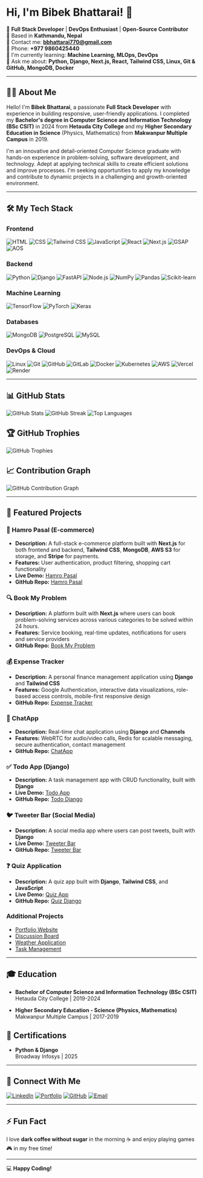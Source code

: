 # Hi, I'm Bibek Bhattarai! 👋

🚀 **Full Stack Developer** | **DevOps Enthusiast** | **Open-Source Contributor**  
📍 Based in **Kathmandu, Nepal**  
📧 Contact me: **bbhattarai770@gmail.com**  
📱 Phone: **+977 9860425440**  
🔭 I'm currently learning: **Machine Learning, MLOps, DevOps**  
💬 Ask me about: **Python, Django, Next.js, React, Tailwind CSS, Linux, Git & GitHub, MongoDB, Docker**  

---

## 🧑‍💻 About Me

Hello! I'm **Bibek Bhattarai**, a passionate **Full Stack Developer** with experience in building responsive, user-friendly applications. I completed my **Bachelor's degree in Computer Science and Information Technology (BSc CSIT)** in 2024 from **Hetauda City College** and my **Higher Secondary Education in Science** (Physics, Mathematics) from **Makwanpur Multiple Campus** in 2019.

I'm an innovative and detail-oriented Computer Science graduate with hands-on experience in problem-solving, software development, and technology. Adept at applying technical skills to create efficient solutions and improve processes. I'm seeking opportunities to apply my knowledge and contribute to dynamic projects in a challenging and growth-oriented environment.

---

## 🛠️ My Tech Stack

### Frontend
![HTML](https://img.shields.io/badge/HTML-E34F26?style=for-the-badge&logo=html5&logoColor=white)
![CSS](https://img.shields.io/badge/CSS-1572B6?style=for-the-badge&logo=css3&logoColor=white)
![Tailwind CSS](https://img.shields.io/badge/TailwindCSS-38B2AC?style=for-the-badge&logo=tailwind-css&logoColor=white)
![JavaScript](https://img.shields.io/badge/JavaScript-F7DF1E?style=for-the-badge&logo=javascript&logoColor=black)
![React](https://img.shields.io/badge/React-61DAFB?style=for-the-badge&logo=react&logoColor=white)
![Next.js](https://img.shields.io/badge/Next.js-000000?style=for-the-badge&logo=next.js&logoColor=white)
![GSAP](https://img.shields.io/badge/GSAP-88CE02?style=for-the-badge&logo=greensock&logoColor=white)
![AOS](https://img.shields.io/badge/AOS-F5C300?style=for-the-badge&logo=aos&logoColor=black)

### Backend
![Python](https://img.shields.io/badge/Python-3776AB?style=for-the-badge&logo=python&logoColor=white)
![Django](https://img.shields.io/badge/Django-092E20?style=for-the-badge&logo=django&logoColor=white)
![FastAPI](https://img.shields.io/badge/FastAPI-009688?style=for-the-badge&logo=fastapi&logoColor=white)
![Node.js](https://img.shields.io/badge/Node.js-339933?style=for-the-badge&logo=node.js&logoColor=white)
![NumPy](https://img.shields.io/badge/NumPy-013243?style=for-the-badge&logo=numpy&logoColor=white)
![Pandas](https://img.shields.io/badge/Pandas-150458?style=for-the-badge&logo=pandas&logoColor=white)
![Scikit-learn](https://img.shields.io/badge/ScikitLearn-F7931E?style=for-the-badge&logo=scikit-learn&logoColor=white)

### Machine Learning
![TensorFlow](https://img.shields.io/badge/TensorFlow-FF6F00?style=for-the-badge&logo=tensorflow&logoColor=white)
![PyTorch](https://img.shields.io/badge/PyTorch-EE4C2C?style=for-the-badge&logo=pytorch&logoColor=white)
![Keras](https://img.shields.io/badge/Keras-D00000?style=for-the-badge&logo=keras&logoColor=white)

### Databases
![MongoDB](https://img.shields.io/badge/MongoDB-47A248?style=for-the-badge&logo=mongodb&logoColor=white)
![PostgreSQL](https://img.shields.io/badge/PostgreSQL-4169E1?style=for-the-badge&logo=postgresql&logoColor=white)
![MySQL](https://img.shields.io/badge/MySQL-4479A1?style=for-the-badge&logo=mysql&logoColor=white)

### DevOps & Cloud
![Linux](https://img.shields.io/badge/Linux-FCC624?style=for-the-badge&logo=linux&logoColor=black)
![Git](https://img.shields.io/badge/Git-F05032?style=for-the-badge&logo=git&logoColor=white)
![GitHub](https://img.shields.io/badge/GitHub-181717?style=for-the-badge&logo=github&logoColor=white)
![GitLab](https://img.shields.io/badge/GitLab-FCA121?style=for-the-badge&logo=gitlab&logoColor=white)
![Docker](https://img.shields.io/badge/Docker-2496ED?style=for-the-badge&logo=docker&logoColor=white)
![Kubernetes](https://img.shields.io/badge/Kubernetes-326CE5?style=for-the-badge&logo=kubernetes&logoColor=white)
![AWS](https://img.shields.io/badge/AWS-232F3E?style=for-the-badge&logo=amazon-aws&logoColor=white)
![Vercel](https://img.shields.io/badge/Vercel-000000?style=for-the-badge&logo=vercel&logoColor=white)
![Render](https://img.shields.io/badge/Render-46E3B7?style=for-the-badge&logo=render&logoColor=white)

---

## 📊 GitHub Stats

![GitHub Stats](https://github-readme-stats.vercel.app/api?username=bibek1414&show_icons=true&theme=radical)
![GitHub Streak](https://streak-stats.demolab.com?user=bibek1414&theme=radical&hide_border=true)
![Top Languages](https://github-readme-stats.vercel.app/api/top-langs/?username=bibek1414&layout=compact&theme=radical)

## 🏆 GitHub Trophies

![GitHub Trophies](https://github-profile-trophy.vercel.app/?username=bibek1414&theme=radical&no-bg=true&margin-w=4)

## 📈 Contribution Graph

![GitHub Contribution Graph](https://github-readme-activity-graph.vercel.app/graph?username=bibek1414&theme=react-dark)

---

## 🚀 Featured Projects

### 🛒 Hamro Pasal (E-commerce)
- **Description:** A full-stack e-commerce platform built with **Next.js** for both frontend and backend, **Tailwind CSS**, **MongoDB**, **AWS S3** for storage, and **Stripe** for payments.
- **Features:** User authentication, product filtering, shopping cart functionality
- **Live Demo:** [Hamro Pasal](https://ecommerce-front-nine-mu.vercel.app/)
- **GitHub Repo:** [Hamro Pasal](https://github.com/bibek1414/ecommerce-frontend-backend)

### 🔍 Book My Problem
- **Description:** A platform built with **Next.js** where users can book problem-solving services across various categories to be solved within 24 hours.
- **Features:** Service booking, real-time updates, notifications for users and service providers
- **GitHub Repo:** [Book My Problem](https://github.com/bibek1414/bookmyproblem)

### 💰 Expense Tracker
- **Description:** A personal finance management application using **Django** and **Tailwind CSS**
- **Features:** Google Authentication, interactive data visualizations, role-based access controls, mobile-first responsive design
- **GitHub Repo:** [Expense Tracker](https://github.com/bibek1414/expense_tracker)

### 💬 ChatApp
- **Description:** Real-time chat application using **Django** and **Channels**
- **Features:** WebRTC for audio/video calls, Redis for scalable messaging, secure authentication, contact management
- **GitHub Repo:** [ChatApp](https://github.com/bibek1414/chatapp)

### ✅ Todo App (Django)
- **Description:** A task management app with CRUD functionality, built with **Django**
- **Live Demo:** [Todo App](https://todo-90zm.onrender.com)
- **GitHub Repo:** [Todo Django](https://github.com/bibek1414/todo-django)

### 🐦 Tweeter Bar (Social Media)
- **Description:** A social media app where users can post tweets, built with **Django**
- **Live Demo:** [Tweeter Bar](https://tweet-django-xxrw.onrender.com)
- **GitHub Repo:** [Tweeter Bar](https://github.com/bibek1414/tweet-django)

### ❓ Quiz Application
- **Description:** A quiz app built with **Django**, **Tailwind CSS**, and **JavaScript**
- **Live Demo:** [Quiz App](https://quiz-django.onrender.com/)
- **GitHub Repo:** [Quiz Django](https://github.com/bibek1414/quiz_django)

### Additional Projects
- [Portfolio Website](https://github.com/bibek1414/portfolio)
- [Discussion Board](https://github.com/bibek1414/boards)
- [Weather Application](https://github.com/bibek1414/weatherapp)
- [Task Management](https://github.com/bibek1414/taskmanagerfront)

---

## 🎓 Education

- **Bachelor of Computer Science and Information Technology (BSc CSIT)**  
  Hetauda City College | 2019-2024

- **Higher Secondary Education - Science (Physics, Mathematics)**  
  Makwanpur Multiple Campus | 2017-2019

## 📜 Certifications

- **Python & Django**  
  Broadway Infosys | 2025

---

## 🔗 Connect With Me

[![LinkedIn](https://img.shields.io/badge/LinkedIn-0A66C2?style=for-the-badge&logo=linkedin&logoColor=white)](https://www.linkedin.com/in/bibekbhattarai14/)
[![Portfolio](https://img.shields.io/badge/Portfolio-000000?style=for-the-badge&logo=vercel&logoColor=white)](https://bibekbhattarai14.com.np)
[![GitHub](https://img.shields.io/badge/GitHub-181717?style=for-the-badge&logo=github&logoColor=white)](https://github.com/bibek1414)
[![Email](https://img.shields.io/badge/Email-D14836?style=for-the-badge&logo=gmail&logoColor=white)](mailto:bbhattarai770@gmail.com)

---

## ⚡ Fun Fact

I love **dark coffee without sugar** in the morning ☕ and enjoy playing games 🎮 in my free time!

---

💻 **Happy Coding!**
